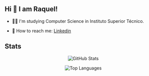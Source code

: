 ## Hi 👋 I am Raquel! 

- 👩‍🎓 I'm studying Computer Science in Instituto Superior Técnico.

- 📧 How to reach me: [Linkedin](https://www.linkedin.com/in/raquel-braunschweig)

## Stats
<div align="center">
  
![GitHub Stats](https://github-readme-stats.vercel.app/api?username=iquelli&count_private=true&show_icons=true&theme=dark&hide=stars)
  
![Top Languages](https://github-readme-stats.vercel.app/api/top-langs/?username=iquelli&count_private=true&langs_count=10&layout=compact&theme=dark&hide=Jupyter%20Notebook)
  
</div>
